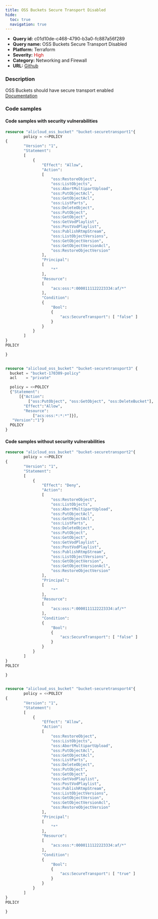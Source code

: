 ```yaml
---
title: OSS Buckets Secure Transport Disabled
hide:
  toc: true
  navigation: true
---
```


<style>
  .highlight .hll {
    background-color: #ff171742;
  }
  .md-content {
    max-width: 1100px;
    margin: 0 auto;
  }
</style>

-   **Query id:** c01d10de-c468-4790-b3a0-fc887a56f289
-   **Query name:** OSS Buckets Secure Transport Disabled
-   **Platform:** Terraform
-   **Severity:** <span style="color:#C00">High</span>
-   **Category:** Networking and Firewall
-   **URL:** [Github](https://github.com/Checkmarx/kics/tree/master/assets/queries/terraform/alicloud/oss_buckets_securetransport_disabled)

### Description
OSS Buckets should have secure transport enabled<br>
[Documentation](https://registry.terraform.io/providers/aliyun/alicloud/latest/docs/resources/oss_bucket#policy)

### Code samples
#### Code samples with security vulnerabilities
```tf title="Postitive test num. 1 - tf file" hl_lines="2"
resource "alicloud_oss_bucket" "bucket-securetransport1"{
        policy = <<POLICY
{
        "Version": "1",
        "Statement": 
        [
            {
                "Effect": "Allow",
                "Action": 
                [
                    "oss:RestoreObject",
                    "oss:ListObjects",
                    "oss:AbortMultipartUpload",
                    "oss:PutObjectAcl",
                    "oss:GetObjectAcl",
                    "oss:ListParts",
                    "oss:DeleteObject",
                    "oss:PutObject",
                    "oss:GetObject",
                    "oss:GetVodPlaylist",
                    "oss:PostVodPlaylist",
                    "oss:PublishRtmpStream",
                    "oss:ListObjectVersions",
                    "oss:GetObjectVersion",
                    "oss:GetObjectVersionAcl",
                    "oss:RestoreObjectVersion"
                ],
                "Principal": 
                [
                    "*"
                ],
                "Resource": 
                [
                    "acs:oss:*:0000111122223334:af/*"
                ],
                "Condition": 
                {
                    "Bool": 
                    {
                        "acs:SecureTransport": [ "false" ]
                    }
                }
            }
        ]
}
POLICY

}
    


```
```tf title="Postitive test num. 2 - tf file" hl_lines="5"
resource "alicloud_oss_bucket" "bucket-securetransport3" {
  bucket = "bucket-170309-policy"
  acl    = "private"

  policy = <<POLICY
  {"Statement":
      [{"Action":
          ["oss:PutObject", "oss:GetObject", "oss:DeleteBucket"],
        "Effect":"Allow",
        "Resource":
            ["acs:oss:*:*:*"]}],
   "Version":"1"}
  POLICY
}

```


#### Code samples without security vulnerabilities
```tf title="Negative test num. 1 - tf file"
resource "alicloud_oss_bucket" "bucket-securetransport2"{
        policy = <<POLICY
{
        "Version": "1",
        "Statement": 
        [
            {
                "Effect": "Deny",
                "Action": 
                [
                    "oss:RestoreObject",
                    "oss:ListObjects",
                    "oss:AbortMultipartUpload",
                    "oss:PutObjectAcl",
                    "oss:GetObjectAcl",
                    "oss:ListParts",
                    "oss:DeleteObject",
                    "oss:PutObject",
                    "oss:GetObject",
                    "oss:GetVodPlaylist",
                    "oss:PostVodPlaylist",
                    "oss:PublishRtmpStream",
                    "oss:ListObjectVersions",
                    "oss:GetObjectVersion",
                    "oss:GetObjectVersionAcl",
                    "oss:RestoreObjectVersion"
                ],
                "Principal": 
                [
                    "*"
                ],
                "Resource": 
                [
                    "acs:oss:*:0000111122223334:af/*"
                ],
                "Condition": 
                {
                    "Bool": 
                    {
                        "acs:SecureTransport": [ "false" ]
                    }
                }
            }
        ]
}
POLICY

}
    

```
```tf title="Negative test num. 2 - tf file"
resource "alicloud_oss_bucket" "bucket-securetransport4"{
        policy = <<POLICY
{
        "Version": "1",
        "Statement": 
        [
            {
                "Effect": "Allow",
                "Action": 
                [
                    "oss:RestoreObject",
                    "oss:ListObjects",
                    "oss:AbortMultipartUpload",
                    "oss:PutObjectAcl",
                    "oss:GetObjectAcl",
                    "oss:ListParts",
                    "oss:DeleteObject",
                    "oss:PutObject",
                    "oss:GetObject",
                    "oss:GetVodPlaylist",
                    "oss:PostVodPlaylist",
                    "oss:PublishRtmpStream",
                    "oss:ListObjectVersions",
                    "oss:GetObjectVersion",
                    "oss:GetObjectVersionAcl",
                    "oss:RestoreObjectVersion"
                ],
                "Principal": 
                [
                    "*"
                ],
                "Resource": 
                [
                    "acs:oss:*:0000111122223334:af/*"
                ],
                "Condition": 
                {
                    "Bool": 
                    {
                        "acs:SecureTransport": [ "true" ]
                    }
                }
            }
        ]
}
POLICY

}
    

```
